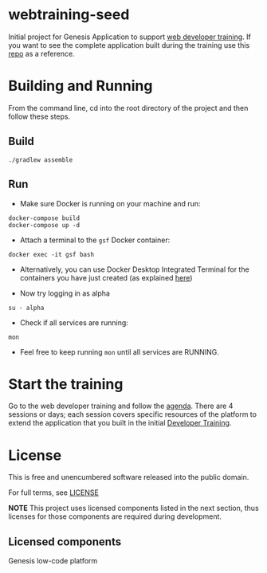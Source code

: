 # webtraining-seed

Initial project for Genesis Application to support [web developer training](https://docs.genesis.global/secure/getting-started/web-training/training-intro/). If you want to see the complete application built during the training use this [repo](https://github.com/genesiscommunitysuccess/webtraining-alpha) as a reference.

# Building and Running
From the command line, cd into the root directory of the project and then follow these steps.

## Build
```shell
./gradlew assemble
```

## Run
- Make sure Docker is running on your machine and run:
```shell
docker-compose build
docker-compose up -d
```

- Attach a terminal to the `gsf` Docker container:
```shell
docker exec -it gsf bash
```
  - Alternatively, you can use Docker Desktop Integrated Terminal for the containers you have just created (as explained [here](https://www.docker.com/blog/integrated-terminal-for-running-containers-extended-integration-with-containerd-and-more-in-docker-desktop-4-12/))

- Now try logging in as alpha 
```shell
su - alpha
```

- Check if all services are running:
```shell
mon
```

  - Feel free to keep running `mon` until all services are RUNNING.

# Start the training 

Go to the web developer training and follow the [agenda](https://docs.genesis.global/secure/getting-started/web-training/training-intro/#programme). There are 4 sessions or days; each session covers specific resources of the platform to extend the application that you built in the initial [Developer Training](https://docs.genesis.global/secure/getting-started/developer-training/training-intro/).

# License

This is free and unencumbered software released into the public domain.

For full terms, see [LICENSE](./LICENSE)

**NOTE** This project uses licensed components listed in the next section, thus licenses for those components are required during development.

## Licensed components
Genesis low-code platform
